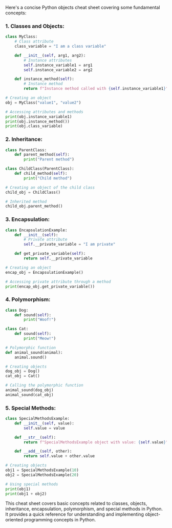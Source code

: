 Here's a concise Python objects cheat sheet covering some fundamental concepts:

### 1. **Classes and Objects:**
```python
class MyClass:
    # Class attribute
    class_variable = "I am a class variable"

    def __init__(self, arg1, arg2):
        # Instance attributes
        self.instance_variable1 = arg1
        self.instance_variable2 = arg2

    def instance_method(self):
        # Instance method
        return f"Instance method called with {self.instance_variable1}"

# Creating an object
obj = MyClass("value1", "value2")

# Accessing attributes and methods
print(obj.instance_variable1)
print(obj.instance_method())
print(obj.class_variable)
```

### 2. **Inheritance:**
```python
class ParentClass:
    def parent_method(self):
        print("Parent method")

class ChildClass(ParentClass):
    def child_method(self):
        print("Child method")

# Creating an object of the child class
child_obj = ChildClass()

# Inherited method
child_obj.parent_method()
```

### 3. **Encapsulation:**
```python
class EncapsulationExample:
    def __init__(self):
        # Private attribute
        self.__private_variable = "I am private"

    def get_private_variable(self):
        return self.__private_variable

# Creating an object
encap_obj = EncapsulationExample()

# Accessing private attribute through a method
print(encap_obj.get_private_variable())
```

### 4. **Polymorphism:**
```python
class Dog:
    def sound(self):
        print("Woof!")

class Cat:
    def sound(self):
        print("Meow!")

# Polymorphic function
def animal_sound(animal):
    animal.sound()

# Creating objects
dog_obj = Dog()
cat_obj = Cat()

# Calling the polymorphic function
animal_sound(dog_obj)
animal_sound(cat_obj)
```

### 5. **Special Methods:**
```python
class SpecialMethodsExample:
    def __init__(self, value):
        self.value = value

    def __str__(self):
        return f"SpecialMethodsExample object with value: {self.value}"

    def __add__(self, other):
        return self.value + other.value

# Creating objects
obj1 = SpecialMethodsExample(10)
obj2 = SpecialMethodsExample(20)

# Using special methods
print(obj1)
print(obj1 + obj2)
```

This cheat sheet covers basic concepts related to classes, objects, inheritance, encapsulation, polymorphism, and special methods in Python. It provides a quick reference for understanding and implementing object-oriented programming concepts in Python.
